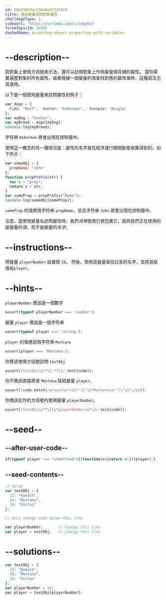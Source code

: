 ```yaml
---
id: 56533eb9ac21ba0edf2244c9
title: 通過變量訪問對象屬性
challengeType: 1
videoUrl: 'https://scrimba.com/c/cnQyKur'
forumTopicId: 16165
dashedName: accessing-object-properties-with-variables
---
```


# --description--

對對象上使用方括號表示法，還可以訪問對象上作爲變量值存儲的屬性。 當你需要遍歷對象的所有屬性，或者根據一個變量的值查找對應的屬性值時，這種寫法尤其適用。

以下是一個使用變量來訪問屬性的例子：

```js
var dogs = {
  Fido: "Mutt",  Hunter: "Doberman",  Snoopie: "Beagle"
};
var myDog = "Hunter";
var myBreed = dogs[myDog];
console.log(myBreed);
```

字符串 `Doberman` 將會出現在控制檯中。

使用這一概念的另一種情況是：屬性的名字是在程序運行期間動態收集得到的。如下所示：

```js
var someObj = {
  propName: "John"
};
function propPrefix(str) {
  var s = "prop";
  return s + str;
}
var someProp = propPrefix("Name");
console.log(someObj[someProp]);
```

`someProp` 的值將爲字符串 `propName`，並且字符串 `John` 將會出現在控制檯中。

注意，當使用變量名訪問屬性時，我們*沒有*使用引號包裹它，因爲我們正在使用的是變量的*值*，而不是變量的*名字*。

# --instructions--

將變量 `playerNumber` 設置爲 `16`。 然後，使用該變量查找玩家的名字，並將其賦值給`player`。

# --hints--

`playerNumber` 應該是一個數字

```js
assert(typeof playerNumber === 'number');
```

變量 `player` 應該是一個字符串

```js
assert(typeof player === 'string');
```

`player` 的值應該爲字符串 `Montana`

```js
assert(player === 'Montana');
```

你應該使用方括號訪問 `testObj`

```js
assert(/testObj\s*?\[.*?\]/.test(code));
```

你不應該直接將值 `Montana` 賦給變量 `player`。

```js
assert(!code.match(/player\s*=\s*"|\'\s*Montana\s*"|\'\s*;/gi));
```

你應該在你的方括號內使用變量 `playerNumber`。

```js
assert(/testObj\s*?\[\s*playerNumber\s*\]/.test(code));
```

# --seed--

## --after-user-code--

```js
if(typeof player !== "undefined"){(function(v){return v;})(player);}
```

## --seed-contents--

```js
// Setup
var testObj = {
  12: "Namath",
  16: "Montana",
  19: "Unitas"
};

// Only change code below this line

var playerNumber;       // Change this line
var player = testObj;   // Change this line
```

# --solutions--

```js
var testObj = {
  12: "Namath",
  16: "Montana",
  19: "Unitas"
};
var playerNumber = 16;
var player = testObj[playerNumber];
```
